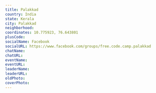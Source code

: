 ```yaml
---
title: Palakkad
country: India
state: Kerala
city: Palakkad
neighborhood: 
coordinates: 10.775923, 76.643801
plusCode:
socialName: Facebook
socialURL: https://www.facebook.com/groups/free.code.camp.palakkad
chatName:
chatURL:
eventName:
eventURL:
leaderName:
leaderURL:
oldPhoto: 
coverPhoto:
---
```

